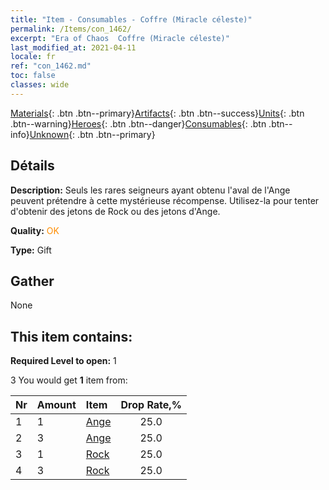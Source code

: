 ```yaml
---
title: "Item - Consumables - Coffre (Miracle céleste)"
permalink: /Items/con_1462/
excerpt: "Era of Chaos  Coffre (Miracle céleste)"
last_modified_at: 2021-04-11
locale: fr
ref: "con_1462.md"
toc: false
classes: wide
---
```

 [Materials](/fr/Items/){: .btn .btn--primary}[Artifacts](/fr/Items/Artifacts/){: .btn .btn--success}[Units](/fr/Items/Units/){: .btn .btn--warning}[Heroes](/fr/Items/Heroes/){: .btn .btn--danger}[Consumables](/fr/Items/Consumables/){: .btn .btn--info}[Unknown](/fr/Items/Unknown/){: .btn .btn--primary}

## Détails
 **Description:** Seuls les rares seigneurs ayant obtenu l'aval de l'Ange peuvent prétendre à cette mystérieuse récompense. Utilisez-la pour tenter d'obtenir des jetons de Rock ou des jetons d'Ange.

 **Quality:** <span style="color: #FF8C00">OK</span>

 **Type:** Gift

## Gather

  None

## This item contains:

 **Required Level to open:** 1

 3 You would get **1** item  from:

  | Nr | Amount |     Item    | Drop Rate,% |
  |:---|:-------|:------------|:---------:|
  | 1 | 1 | [Ange](/fr/Items/unt_196/) | 25.0 | 
  | 2 | 3 | [Ange](/fr/Items/unt_196/) | 25.0 | 
  | 3 | 1 | [Rock](/fr/Items/unt_221/) | 25.0 | 
  | 4 | 3 | [Rock](/fr/Items/unt_221/) | 25.0 | 
